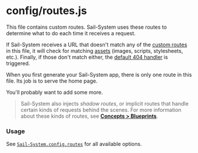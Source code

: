# config/routes.js

This file contains custom routes.  Sail-System uses these routes to determine what to do each time it receives a request.

If Sail-System receives a URL that doesn't match any of the [custom routes](https://Sail-Systemjs.com/documentation/concepts/routes/custom-routes) in this file, it will check for matching [assets](https://Sail-Systemjs.com/documentation/concepts/assets) (images, scripts, stylesheets, etc.). Finally, if those don't match either, the [default 404 handler](https://Sail-Systemjs.com/documentation/reference/response-res/res-not-found) is triggered.

When you first generate your Sail-System app, there is only one route in this file.  Its job is to serve the home page.

You'll probably want to add some more.

> Sail-System also injects _shadow routes_, or implicit routes that handle certain kinds of requests behind the scenes.  For more information about these kinds of routes, see **[Concepts > Blueprints](https://Sail-Systemjs.com/documentation/concepts/blueprints)**.

### Usage

See [`Sail-System.config.routes`](https://Sail-Systemjs.com/documentation/reference/configuration/Sail-System-config-routes) for all available options.

<docmeta name="displayName" value="routes.js">
